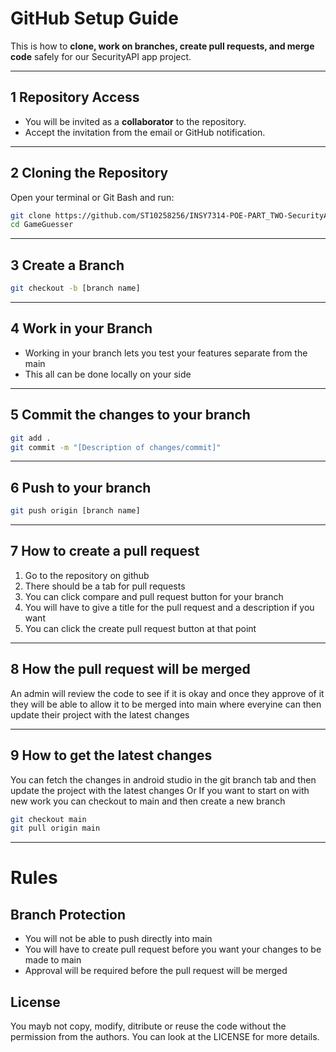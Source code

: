 # GitHub Setup Guide

This is how to **clone, work on branches, create pull requests, and merge code** safely for our SecurityAPI app project.

---

## 1 Repository Access
- You will be invited as a **collaborator** to the repository.  
- Accept the invitation from the email or GitHub notification.  

---

##  2 Cloning the Repository
Open your terminal or Git Bash and run:

```bash
git clone https://github.com/ST10258256/INSY7314-POE-PART_TWO-SecurityAPI.git
cd GameGuesser 
```

--- 

## 3 Create a Branch

```bash
git checkout -b [branch name]
```

---

## 4 Work in your Branch
- Working in your branch lets you test your features separate from the main
- This all can be done locally on your side

---

## 5 Commit the changes to your branch

```bash
git add .
git commit -m "[Description of changes/commit]"
```

---

## 6 Push to your branch

```bash
git push origin [branch name]
```

---

## 7 How to create a pull request 
1. Go to the repository on github
2. There should be a tab for pull requests
3. You can click compare and pull request button for your branch
4. You will have to give a title for the pull request and a description if you want
5. You can click the create pull request button at that point

---

## 8 How the pull request will be merged
An admin will review the code to see if it is okay and once they approve of it they will be able to allow it to be merged into main where everyine can then update their project with the latest changes

---
## 9 How to get the latest changes 
You can fetch the changes in android studio in the git branch tab and then update the project with the latest changes 
Or
If you want to start on with new work you can checkout to main and then create a new branch 
```bash
git checkout main
git pull origin main
```

---

# Rules 

## Branch Protection 
- You will not be able to push directly into main
- You will have to create pull request before you want your changes to be made to main
- Approval will be required before the pull request will be merged

## License
You mayb not copy, modify, ditribute or reuse the code without the permission from the authors. You can look at the LICENSE for more details.
